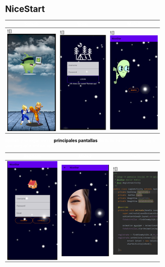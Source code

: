 # NiceStart
<b style="color:white">Splash</b> | <b style="color:white">login</b> | <b style="color:white">Main1</b>
-------|-------|-------
![]<img src="app/doc/img/splash.PNG" width="350"> | ![]<img src="app/doc/img/login.PNG" width="350"> | ![]<img src="app/doc/img/main1.PNG" width="350">

<span style="color:white"><b>Splash</b> y el <b>login</b> son la <b style="color:Black">principales pantallas</b> de nuestra aplicacion cagra una pequeña animacion</span>



<b style="color:white">Registro</b> | <b style="color:white">Main2</b> | <b style="color:white">Code</b>
-------|-------|-------
![](app/doc/img/registro.PNG) | ![](app/doc/img/main2.PNG) | ![]<img src="app/doc/img/code.PNG" width="350">